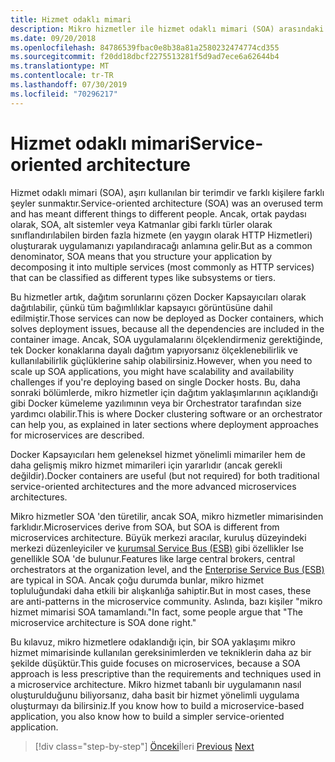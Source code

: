 ```yaml
---
title: Hizmet odaklı mimari
description: Mikro hizmetler ile hizmet odaklı mimari (SOA) arasındaki temel farklılıkları öğrenin.
ms.date: 09/20/2018
ms.openlocfilehash: 84786539fbac0e8b38a81a2580232474774cd355
ms.sourcegitcommit: f20dd18dbcf2275513281f5d9ad7ece6a62644b4
ms.translationtype: MT
ms.contentlocale: tr-TR
ms.lasthandoff: 07/30/2019
ms.locfileid: "70296217"
---
```

# <a name="service-oriented-architecture"></a><span data-ttu-id="3f213-103">Hizmet odaklı mimari</span><span class="sxs-lookup"><span data-stu-id="3f213-103">Service-oriented architecture</span></span>

<span data-ttu-id="3f213-104">Hizmet odaklı mimari (SOA), aşırı kullanılan bir terimdir ve farklı kişilere farklı şeyler sunmaktır.</span><span class="sxs-lookup"><span data-stu-id="3f213-104">Service-oriented architecture (SOA) was an overused term and has meant different things to different people.</span></span> <span data-ttu-id="3f213-105">Ancak, ortak paydası olarak, SOA, alt sistemler veya Katmanlar gibi farklı türler olarak sınıflandırılabilen birden fazla hizmete (en yaygın olarak HTTP Hizmetleri) oluşturarak uygulamanızı yapılandıracağı anlamına gelir.</span><span class="sxs-lookup"><span data-stu-id="3f213-105">But as a common denominator, SOA means that you structure your application by decomposing it into multiple services (most commonly as HTTP services) that can be classified as different types like subsystems or tiers.</span></span>

<span data-ttu-id="3f213-106">Bu hizmetler artık, dağıtım sorunlarını çözen Docker Kapsayıcıları olarak dağıtılabilir, çünkü tüm bağımlılıklar kapsayıcı görüntüsüne dahil edilmiştir.</span><span class="sxs-lookup"><span data-stu-id="3f213-106">Those services can now be deployed as Docker containers, which solves deployment issues, because all the dependencies are included in the container image.</span></span> <span data-ttu-id="3f213-107">Ancak, SOA uygulamalarını ölçeklendirmeniz gerektiğinde, tek Docker konaklarına dayalı dağıtım yapıyorsanız ölçeklenebilirlik ve kullanılabilirlik güçlüklerine sahip olabilirsiniz.</span><span class="sxs-lookup"><span data-stu-id="3f213-107">However, when you need to scale up SOA applications, you might have scalability and availability challenges if you're deploying based on single Docker hosts.</span></span> <span data-ttu-id="3f213-108">Bu, daha sonraki bölümlerde, mikro hizmetler için dağıtım yaklaşımlarının açıklandığı gibi Docker kümeleme yazılımının veya bir Orchestrator tarafından size yardımcı olabilir.</span><span class="sxs-lookup"><span data-stu-id="3f213-108">This is where Docker clustering software or an orchestrator can help you, as explained in later sections where deployment approaches for microservices are described.</span></span>

<span data-ttu-id="3f213-109">Docker Kapsayıcıları hem geleneksel hizmet yönelimli mimariler hem de daha gelişmiş mikro hizmet mimarileri için yararlıdır (ancak gerekli değildir).</span><span class="sxs-lookup"><span data-stu-id="3f213-109">Docker containers are useful (but not required) for both traditional service-oriented architectures and the more advanced microservices architectures.</span></span>

<span data-ttu-id="3f213-110">Mikro hizmetler SOA 'den türetilir, ancak SOA, mikro hizmetler mimarisinden farklıdır.</span><span class="sxs-lookup"><span data-stu-id="3f213-110">Microservices derive from SOA, but SOA is different from microservices architecture.</span></span> <span data-ttu-id="3f213-111">Büyük merkezi aracılar, kuruluş düzeyindeki merkezi düzenleyiciler ve [kurumsal Service Bus (ESB)](https://en.wikipedia.org/wiki/Enterprise_service_bus) gibi özellikler Ise genellikle SOA 'de bulunur.</span><span class="sxs-lookup"><span data-stu-id="3f213-111">Features like large central brokers, central orchestrators at the organization level, and the [Enterprise Service Bus (ESB)](https://en.wikipedia.org/wiki/Enterprise_service_bus) are typical in SOA.</span></span> <span data-ttu-id="3f213-112">Ancak çoğu durumda bunlar, mikro hizmet topluluğundaki daha etkili bir alışkanlığa sahiptir.</span><span class="sxs-lookup"><span data-stu-id="3f213-112">But in most cases, these are anti-patterns in the microservice community.</span></span> <span data-ttu-id="3f213-113">Aslında, bazı kişiler "mikro hizmet mimarisi SOA tamamlandı."</span><span class="sxs-lookup"><span data-stu-id="3f213-113">In fact, some people argue that "The microservice architecture is SOA done right."</span></span>

<span data-ttu-id="3f213-114">Bu kılavuz, mikro hizmetlere odaklandığı için, bir SOA yaklaşımı mikro hizmet mimarisinde kullanılan gereksinimlerden ve tekniklerin daha az bir şekilde düşüktür.</span><span class="sxs-lookup"><span data-stu-id="3f213-114">This guide focuses on microservices, because a SOA approach is less prescriptive than the requirements and techniques used in a microservice architecture.</span></span> <span data-ttu-id="3f213-115">Mikro hizmet tabanlı bir uygulamanın nasıl oluşturulduğunu biliyorsanız, daha basit bir hizmet yönelimli uygulama oluşturmayı da bilirsiniz.</span><span class="sxs-lookup"><span data-stu-id="3f213-115">If you know how to build a microservice-based application, you also know how to build a simpler service-oriented application.</span></span>

>[!div class="step-by-step"]
><span data-ttu-id="3f213-116">[Önceki](docker-application-state-data.md)İleri
>[](microservices-architecture.md)</span><span class="sxs-lookup"><span data-stu-id="3f213-116">[Previous](docker-application-state-data.md)
[Next](microservices-architecture.md)</span></span>
